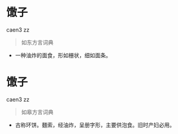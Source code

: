 # 馓子
caen3 zz
> 如东方言词典
- 一种油炸的面食，形如栅状，细如面条。

# 馓子
caen3 zz
> 如皋方言词典
- 古称环饼。麵索，经油炸，呈册字形，主要供泡食。旧时产妇必用。
